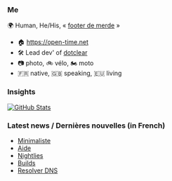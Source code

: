 ### Me

🌍 Human, He/His, « [footer de merde](https://open-time.net/post/2013/07/17/La-veritable-histoire-du-Footer-de-merde-) » 
* 🏠 https://open-time.net 
* 🛠️ Lead dev' of [dotclear](https://git.dotclear.org/dev/dotclear)
* 📷 photo, 🚲 vélo, 🏍️ moto 
* 🇫🇷 native, 🇬🇧 speaking, 🇪🇺 living

### Insights

[![GitHub Stats](https://github-readme-stats-sigma-five.vercel.app/api?username=franck-paul)](https://github.com/franck-paul)

### Latest news / Dernières nouvelles (in French)

<!-- BLOG-POST-LIST:START -->
- [Minimaliste](https://open-time.net/post/2025/08/01/Minimaliste)
- [Aide](https://open-time.net/post/2025/07/31/Aide)
- [Nightlies](https://open-time.net/post/2025/07/30/Nightlies)
- [Builds](https://open-time.net/post/2025/07/29/Builds)
- [Resolver DNS](https://open-time.net/post/2025/07/28/Resolver-DNS)
<!-- BLOG-POST-LIST:END -->
